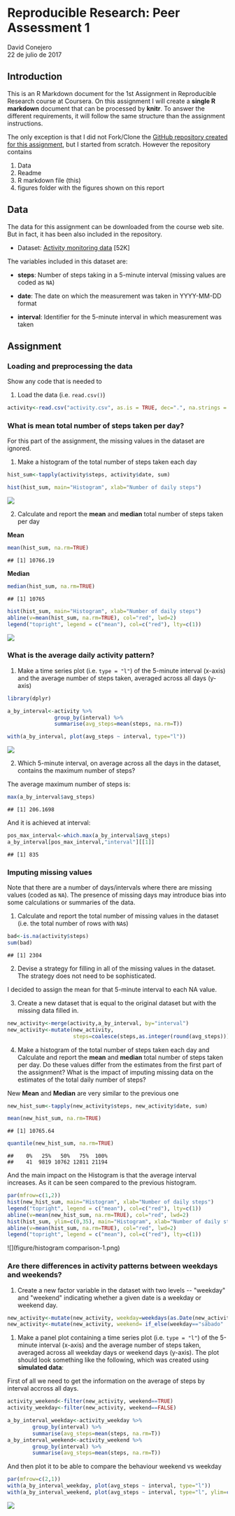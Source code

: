 # Reproducible Research: Peer Assessment 1
David Conejero  
22 de julio de 2017  



## Introduction

This is an R Markdown document for the 1st Assignment in Reproducible Research course at Coursera.
On this assignment I will create a **single R markdown** document that can be processed by **knitr**. To answer the different requirements, it will follow the same structure than the assignment instructions.

The only exception is that I did not Fork/Clone the [GitHub repository created for this
assignment](http://github.com/rdpeng/RepData_PeerAssessment1), but I started from scratch.
However the repository contains

1) Data
2) Readme
3) R markdown file (this)
4) figures folder with the figures shown on this report


## Data

The data for this assignment can be downloaded from the course web
site. But in fact, it has been also included in the repository.

* Dataset: [Activity monitoring data](https://d396qusza40orc.cloudfront.net/repdata%2Fdata%2Factivity.zip) [52K]

The variables included in this dataset are:

* **steps**: Number of steps taking in a 5-minute interval (missing
    values are coded as `NA`)

* **date**: The date on which the measurement was taken in YYYY-MM-DD
    format

* **interval**: Identifier for the 5-minute interval in which
    measurement was taken


## Assignment

### Loading and preprocessing the data

Show any code that is needed to

1. Load the data (i.e. `read.csv()`)


```r
activity<-read.csv("activity.csv", as.is = TRUE, dec=".", na.strings = "NA")
```

### What is mean total number of steps taken per day?

For this part of the assignment, the missing values in the dataset are ignored.

1. Make a histogram of the total number of steps taken each day


```r
hist_sum<-tapply(activity$steps, activity$date, sum)

hist(hist_sum, main="Histogram", xlab="Number of daily steps")
```

![](figure/histogram-1.png)<!-- -->

2. Calculate and report the **mean** and **median** total number of steps taken per day

**Mean**

```r
mean(hist_sum, na.rm=TRUE)
```

```
## [1] 10766.19
```

**Median**

```r
median(hist_sum, na.rm=TRUE)
```

```
## [1] 10765
```


```r
hist(hist_sum, main="Histogram", xlab="Number of daily steps")
abline(v=mean(hist_sum, na.rm=TRUE), col="red", lwd=2)
legend("topright", legend = c("mean"), col=c("red"), lty=c(1))
```

![](figure/histogram_mean-1.png)<!-- -->

### What is the average daily activity pattern?

1. Make a time series plot (i.e. `type = "l"`) of the 5-minute interval (x-axis)
and the average number of steps taken, averaged across all days (y-axis)


```r
library(dplyr)

a_by_interval<-activity %>% 
               group_by(interval) %>% 
               summarise(avg_steps=mean(steps, na.rm=T))

with(a_by_interval, plot(avg_steps ~ interval, type="l"))
```

![](figure/daily_activity-1.png)<!-- -->

2. Which 5-minute interval, on average across all the days in the dataset, 
contains the maximum number of steps?

The average maximum number of steps is:

```r
max(a_by_interval$avg_steps)
```

```
## [1] 206.1698
```

And it is achieved at interval:

```r
pos_max_interval<-which.max(a_by_interval$avg_steps)
a_by_interval[pos_max_interval,"interval"][[1]]
```

```
## [1] 835
```

### Imputing missing values

Note that there are a number of days/intervals where there are missing
values (coded as `NA`). The presence of missing days may introduce
bias into some calculations or summaries of the data.

1. Calculate and report the total number of missing values in the dataset (i.e. the total number of rows with `NA`s)


```r
bad<-is.na(activity$steps)
sum(bad)
```

```
## [1] 2304
```

2. Devise a strategy for filling in all of the missing values in the dataset. The strategy does not need to be sophisticated. 

I decided to assign the mean for that 5-minute interval to each NA value.

3. Create a new dataset that is equal to the original dataset but with the missing data filled in.


```r
new_activity<-merge(activity,a_by_interval, by="interval")
new_activity<-mutate(new_activity,
                     steps=coalesce(steps,as.integer(round(avg_steps))))
```

4. Make a histogram of the total number of steps taken each day and Calculate and report the **mean** and **median** total number of steps taken per day. Do these values differ from the estimates from the first part of the assignment? What is the impact of imputing missing data on the estimates of the total daily number of steps?

New **Mean** and **Median** are very similar to the previous one

```r
new_hist_sum<-tapply(new_activity$steps, new_activity$date, sum)

mean(new_hist_sum, na.rm=TRUE)
```

```
## [1] 10765.64
```

```r
quantile(new_hist_sum, na.rm=TRUE)
```

```
##    0%   25%   50%   75%  100% 
##    41  9819 10762 12811 21194
```

And the main impact on the Histogram is that the average interval increases. As
it can be seen compared to the previous histogram.


```r
par(mfrow=c(1,2))
hist(new_hist_sum, main="Histogram", xlab="Number of daily steps")
legend("topright", legend = c("mean"), col=c("red"), lty=c(1))
abline(v=mean(new_hist_sum, na.rm=TRUE), col="red", lwd=2)
hist(hist_sum, ylim=c(0,35), main="Histogram", xlab="Number of daily steps")
abline(v=mean(hist_sum, na.rm=TRUE), col="red", lwd=2)
legend("topright", legend = c("mean"), col=c("red"), lty=c(1))
```

![](figure/histogram comparison-1.png)<!-- -->

### Are there differences in activity patterns between weekdays and weekends?


1. Create a new factor variable in the dataset with two levels -- "weekday" and "weekend" indicating whether a given date is a weekday or weekend day.


```r
new_activity<-mutate(new_activity, weekday=weekdays(as.Date(new_activity$date)))
new_activity<-mutate(new_activity, weekend= if_else(weekday=="sábado" | weekday=="domingo", TRUE, FALSE))
```


1. Make a panel plot containing a time series plot (i.e. `type = "l"`) of the 5-minute interval (x-axis) and the average number of steps taken, averaged across all weekday days or weekend days (y-axis). The plot should look something like the following, which was created using **simulated data**:

First of all we need to get the information on the average of steps by interval accross all days.


```r
activity_weekend<-filter(new_activity, weekend==TRUE)
activity_weekday<-filter(new_activity, weekend==FALSE)

a_by_interval_weekday<-activity_weekday %>% 
        group_by(interval) %>% 
        summarise(avg_steps=mean(steps, na.rm=T))
a_by_interval_weekend<-activity_weekend %>% 
        group_by(interval) %>% 
        summarise(avg_steps=mean(steps, na.rm=T))
```

And then plot it to be able to compare the behaviour weekend vs weekday

```r
par(mfrow=c(2,1))
with(a_by_interval_weekday, plot(avg_steps ~ interval, type="l"))
with(a_by_interval_weekend, plot(avg_steps ~ interval, type="l", ylim=c(0,250)))
```

![](figure/plot-1.png)<!-- -->
